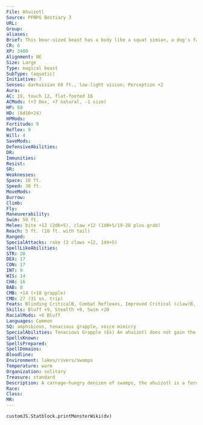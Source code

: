 ```yaml
---
File: Ahuizotl
Source: PFRPG Bestiary 3
URL: 
Group: 
aliases: 
Brief: This bear-sized beast has a body like a squat simian, a dog's face, and a long tail that ends in a clawed hand.
CR: 6
XP: 2400
Alignment: NE
Size: Large
Type: magical beast
SubType: (aquatic)
Initiative: 7
Senses: darkvision 60 ft., low-light vision; Perception +2
Aura: 
AC: 19, touch 12, flat-footed 16
ACMods: (+3 Dex, +7 natural, -1 size)
HP: 68
HD: (8d10+24)
HPMods: 
Fortitude: 9
Reflex: 9
Will: 4
SaveMods: 
DefensiveAbilities: 
DR: 
Immunities: 
Resist: 
SR: 
Weaknesses: 
Space: 10 ft.
Speed: 30 ft.
MoveMods: 
Burrow: 
Climb: 
Fly: 
Maneuverability: 
Swim: 50 ft.
Melee: bite +12 (2d6+5), claw +12 (1d8+5/19-20 plus grab)
Reach: 5 ft. (10 ft. with tail)
Ranged: 
SpecialAttacks: rake (2 claws +12, 1d4+5)
SpellLikeAbilities: 
STR: 20
DEX: 17
CON: 17
INT: 9
WIS: 14
CHA: 16
BAB: 8
CMB: +14 (+18 grapple)
CMD: 27 (31 vs. trip)
Feats: Blinding CriticalB, Combat Reflexes, Improved Critical (claw)B, Improved Initiative, Skill Focus (Stealth), Stand Still
Skills: Bluff +9, Stealth +9, Swim +20
RacialMods: +6 Bluff
Languages: Common
SQ: amphibious, tenacious grapple, voice mimicry
SpecialAbilities: Tenacious Grapple (Ex) An ahuizotl does not gain the grappled condition when it grapples a foe.  Voice Mimicry (Ex) An ahuizotl can perfectly mimic the sound of humanoid sobbing and can even attempt to mimic voices it has heard. When mimicking a voice, an ahuizotl must make a Bluff check opposed by its listener's Sense Motive check. If the listener has never heard the voice the ahuizotl is attempting to mimic, the listener takes a -8 penalty on the Sense Motive check.
SpellsKnown: 
SpellsPrepared: 
SpellDomains: 
Bloodline: 
Environment: lakes/rivers/swamps
Temperature: warm
Organization: solitary
Treasure: standard
Description: A carnage-hungry denizen of swamps, the ahuizotl is a ferocious-looking predator, even before one takes into consideration its most distinctive feature-a long tail that ends in a clawed but alltoo- humanoid hand. Whether from the entrance of its aquatic home (typically a sunken mass of trees or a flooded cavern) or the thick reeds and flora that grow at the water's edge, an ahuizotl remains watchful for any intruder that might trespass into its territory. Upon sighting such prey, the beast uses its uncanny ability to mimic the sound of a humanoid in distress to lure victims near, so it can snatch them with its tail claw. Ahuizotls are particularly fond of feasting upon a victim's eyes, and their tail claws are particularly adept at swiping away such organs for the beasts to feed upon.  Teeth and fingernails are another of the creature's favorite meals, and the appearance of mutilated bodies missing eyes, teeth, and nails along a river's banks is sure evidence of an ahuizotl attack.  Despite its preference for cruelty, an ahuizotl might come to mutually advantageous arrangements with other pernicious denizens of the swamps. Will-o'-wisps and ahuizotls often find themselves in such cooperative relationships, with the will-o'-wisp coaxing creatures near the ahuizotl's lair and then lingering to feed upon the victims' fear as the ahuizotl drags them into the depths. Some wily humanoids who fall into an ahuizotl's clutches-typically lizardfolk, boggards, or swampdwelling humans-have successfully managed to bargain away the lives of others in exchange for their own. Such arrangements always lead to a series of vicarious murders, as the aquatic predator's proxy coaxes new victims into the swamp for its fearsome partner to dine upon.  Ahuizotls are exceptionally long-lived, and a single individual might live and feed in a particular area for several human generations. An ahuizotl is 9 feet long and weighs 1,200 pounds.
Race: 
Class: 
MR: 
---
```

```dataviewjs
customJS.Statblock.printMonsterWiki(dv)
```
